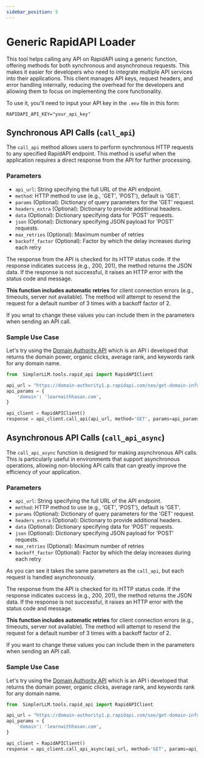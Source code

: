 ```yaml
---
sidebar_position: 5
--- 
```


# Generic RapidAPI Loader

This tool helps calling any API on RapidAPI using a generic function, offering methods for both synchronous and asynchronous requests. This makes it easier for developers who need to integrate multiple API services into their applications. This client manages API keys, request headers, and error handling internally, reducing the overhead for the developers and allowing them to focus on implementing the core functionality.

To use it, you'll need to input your API key in the `.env` file in this form:

```
RAPIDAPI_API_KEY="your_api_key"
```

## Synchronous API Calls (`call_api`)

The `call_api` method allows users to perform synchronous HTTP requests to any specified RapidAPI endpoint. This method is useful when the application requires a direct response from the API for further processing.

### Parameters
- `api_url`: String specifying the full URL of the API endpoint.
- `method`: HTTP method to use (e.g., 'GET', 'POST'), default is 'GET'.
- `params` (Optional): Dictionary of query parameters for the 'GET' request.
- `headers_extra` (Optional): Dictionary to provide additional headers.
- `data` (Optional): Dictionary specifying data for 'POST' requests.
- `json` (Optional): Dictionary specifying JSON payload for 'POST' requests.
- `max_retries` (Optional): Maximum number of retries
- `backoff_factor` (Optional): Factor by which the delay increases during each retry

The response from the API is checked for its HTTP status code. If the response indicates success (e.g., 200, 201), the method returns the JSON data. If the response is not successful, it raises an HTTP error with the status code and message.

**This function includes automatic retries** for client connection errors (e.g., timeouts, server not available). The method will attempt to resend the request for a default number of 3 times with a backoff factor of 2. 

If you wnat to change these values you can include them in the parameters when sending an API call. 

### Sample Use Case

Let's try using the [Domain Authority API](https://rapidapi.com/hassan.cs91/api/domain-authority1/playground/apiendpoint_f2c2bcde-e9c2-45aa-9d0c-47d6b21b876b) which is an API i developed that returns the domain power, organic clicks, average rank, and keywords rank for any domain name.

```python
from  SimplerLLM.tools.rapid_api import RapidAPIClient

api_url = "https://domain-authority1.p.rapidapi.com/seo/get-domain-info"
api_params = {
    'domain': 'learnwithhasan.com',
}

api_client = RapidAPIClient() 
response = api_client.call_api(api_url, method='GET', params=api_params)
```

## Asynchronous API Calls (`call_api_async`)

The `call_api_async` function is designed for making asynchronous API calls. This is particularly useful in environments that support asynchronous operations, allowing non-blocking API calls that can greatly improve the efficiency of your application.

### Parameters
- `api_url`: String specifying the full URL of the API endpoint.
- `method`: HTTP method to use (e.g., 'GET', 'POST'), default is 'GET'.
- `params` (Optional): Dictionary of query parameters for the 'GET' request.
- `headers_extra` (Optional): Dictionary to provide additional headers.
- `data` (Optional): Dictionary specifying data for 'POST' requests.
- `json` (Optional): Dictionary specifying JSON payload for 'POST' requests.
- `max_retries` (Optional): Maximum number of retries
- `backoff_factor` (Optional): Factor by which the delay increases during each retry

As you can see it takes the same parameters as the `call_api`, but each request is handled asynchronously.

The response from the API is checked for its HTTP status code. If the response indicates success (e.g., 200, 201), the method returns the JSON data. If the response is not successful, it raises an HTTP error with the status code and message.

**This function includes automatic retries** for client connection errors (e.g., timeouts, server not available). The method will attempt to resend the request for a default number of 3 times with a backoff factor of 2. 

If you want to change these values you can include them in the parameters when sending an API call. 

### Sample Use Case

Let's try using the [Domain Authority API](https://rapidapi.com/hassan.cs91/api/domain-authority1/playground/apiendpoint_f2c2bcde-e9c2-45aa-9d0c-47d6b21b876b) which is an API i developed that returns the domain power, organic clicks, average rank, and keywords rank for any domain name.

```python
from  SimplerLLM.tools.rapid_api import RapidAPIClient

api_url = "https://domain-authority1.p.rapidapi.com/seo/get-domain-info"
api_params = {
    'domain': 'learnwithhasan.com',
}

api_client = RapidAPIClient() 
response = api_client.call_api_async(api_url, method='GET', params=api_params)
```